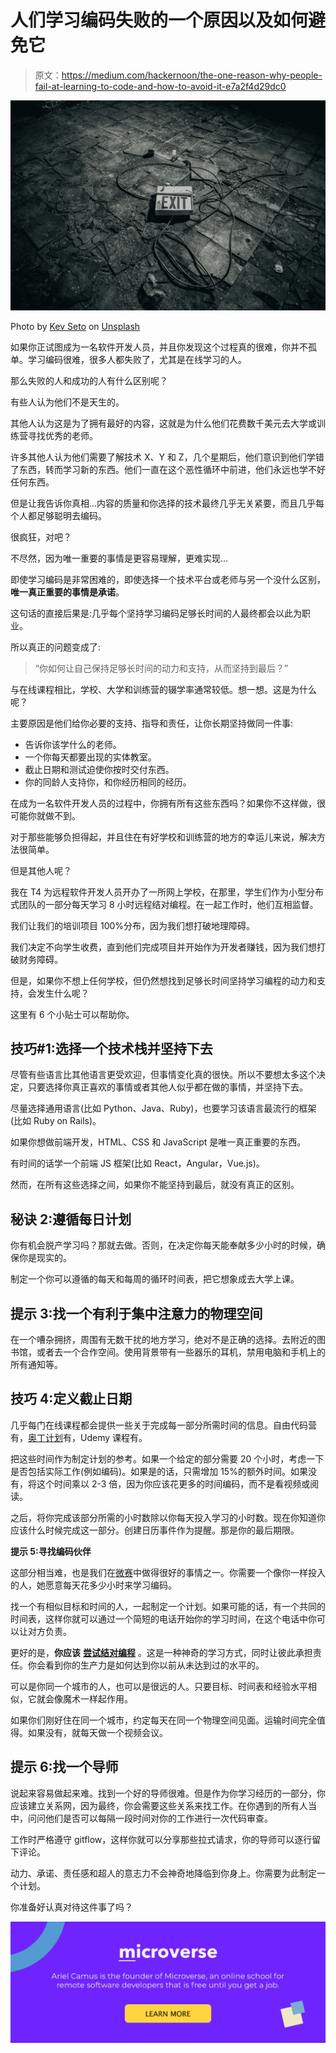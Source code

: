 # 人们学习编码失败的一个原因以及如何避免它

> 原文：<https://medium.com/hackernoon/the-one-reason-why-people-fail-at-learning-to-code-and-how-to-avoid-it-e7a2f4d29dc0>

![](img/ef34a488ad774af16f8427babdea6b27.png)

Photo by [Kev Seto](https://unsplash.com/@kevseto?utm_source=medium&utm_medium=referral) on [Unsplash](https://unsplash.com?utm_source=medium&utm_medium=referral)

如果你正试图成为一名软件开发人员，并且你发现这个过程真的很难，你并不孤单。学习编码很难，很多人都失败了，尤其是在线学习的人。

那么失败的人和成功的人有什么区别呢？

有些人认为他们不是天生的。

其他人认为这是为了拥有最好的内容，这就是为什么他们花费数千美元去大学或训练营寻找优秀的老师。

许多其他人认为他们需要了解技术 X、Y 和 Z，几个星期后，他们意识到他们学错了东西，转而学习新的东西。他们一直在这个恶性循环中前进，他们永远也学不好任何东西。

但是让我告诉你真相…内容的质量和你选择的技术最终几乎无关紧要，而且几乎每个人都足够聪明去编码。

很疯狂，对吧？

不尽然，因为唯一重要的事情是更容易理解，更难实现…

即使学习编码是非常困难的，即使选择一个技术平台或老师与另一个没什么区别，**唯一真正重要的事情是承诺**。

这句话的直接后果是:几乎每个坚持学习编码足够长时间的人最终都会以此为职业。

所以真正的问题变成了:

> “你如何让自己保持足够长时间的动力和支持，从而坚持到最后？”

与在线课程相比，学校、大学和训练营的辍学率通常较低。想一想。这是为什么呢？

主要原因是他们给你必要的支持、指导和责任，让你长期坚持做同一件事:

*   告诉你该学什么的老师。
*   一个你每天都要出现的实体教室。
*   截止日期和测试迫使你按时交付东西。
*   你的同龄人支持你，和你经历相同的经历。

在成为一名软件开发人员的过程中，你拥有所有这些东西吗？如果你不这样做，很可能你就做不到。

对于那些能够负担得起，并且住在有好学校和训练营的地方的幸运儿来说，解决方法很简单。

但是其他人呢？

我在 T4 为远程软件开发人员开办了一所网上学校，在那里，学生们作为小型分布式团队的一部分每天学习 8 小时远程结对编程。在一起工作时，他们互相监督。

我们让我们的培训项目 100%分布，因为我们想打破地理障碍。

我们决定不向学生收费，直到他们完成项目并开始作为开发者赚钱，因为我们想打破财务障碍。

但是，如果你不想上任何学校，但仍然想找到足够长时间坚持学习编程的动力和支持，会发生什么呢？

这里有 6 个小贴士可以帮助你。

## 技巧#1:选择一个技术栈并坚持下去

尽管有些语言比其他语言更受欢迎，但事情变化真的很快。所以不要想太多这个决定，只要选择你真正喜欢的事情或者其他人似乎都在做的事情，并坚持下去。

尽量选择通用语言(比如 Python、Java、Ruby)，也要学习该语言最流行的框架(比如 Ruby on Rails)。

如果你想做前端开发，HTML、CSS 和 JavaScript 是唯一真正重要的东西。

有时间的话学一个前端 JS 框架(比如 React，Angular，Vue.js)。

然而，在所有这些选择之间，如果你不能坚持到最后，就没有真正的区别。

## 秘诀 2:遵循每日计划

你有机会脱产学习吗？那就去做。否则，在决定你每天能奉献多少小时的时候，确保你是现实的。

制定一个你可以遵循的每天和每周的循环时间表，把它想象成去大学上课。

## 提示 3:找一个有利于集中注意力的物理空间

在一个嘈杂拥挤，周围有无数干扰的地方学习，绝对不是正确的选择。去附近的图书馆，或者去一个合作空间。使用背景带有一些器乐的耳机，禁用电脑和手机上的所有通知等。

## 技巧 4:定义截止日期

几乎每门在线课程都会提供一些关于完成每一部分所需时间的信息。自由代码营有，[奥丁计划](https://www.theodinproject.com/)有，Udemy 课程有。

把这些时间作为制定计划的参考。如果一个给定的部分需要 20 个小时，考虑一下是否包括实际工作(例如编码)。如果是的话，只需增加 15%的额外时间。如果没有，将这个时间乘以 2-3 倍，因为你应该花更多的时间编码，而不是看视频或阅读。

之后，将你完成该部分所需的小时数除以你每天投入学习的小时数。现在你知道你应该什么时候完成这一部分。创建日历事件作为提醒。那是你的最后期限。

**提示 5:寻找编码伙伴**

这部分相当难，也是我们在[微赛](https://www.microverse.org/)中做得很好的事情之一。你需要一个像你一样投入的人，她愿意每天花多少小时来学习编码。

找一个有相似目标和时间的人，一起制定一个计划。如果可能的话，有一个共同的时间表，这样你就可以通过一个简短的电话开始你的学习时间，在这个电话中你可以让对方负责。

更好的是，**你应该** [**尝试结对编程**](/@PolarisTLX/microverse-fast-track-program-what-remote-pair-programming-is-like-5eea79149ea8) 。这是一种神奇的学习方式，同时让彼此承担责任。你会看到你的生产力是如何达到你以前从未达到过的水平的。

可以是你同一个城市的人，也可以是很远的人。只要目标、时间表和经验水平相似，它就会像魔术一样起作用。

如果你们刚好住在同一个城市，约定每天在同一个物理空间见面。运输时间完全值得。如果没有，就每天做一个视频会议。

## 提示 6:找一个导师

说起来容易做起来难。找到一个好的导师很难。但是作为你学习经历的一部分，你应该建立关系网，因为最终，你会需要这些关系来找工作。在你遇到的所有人当中，问问他们是否可以每隔一段时间对你的工作进行一次代码审查。

工作时严格遵守 gitflow，这样你就可以分享那些拉式请求，你的导师可以逐行留下评论。

动力、承诺、责任感和超人的意志力不会神奇地降临到你身上。你需要为此制定一个计划。

你准备好认真对待这件事了吗？

[![](img/4d6e6721c4d596d3f323ee5c5d052e23.png)](https://www.microverse.org/?utm_source=medium&utm_medium=post&utm_campaign=footer)